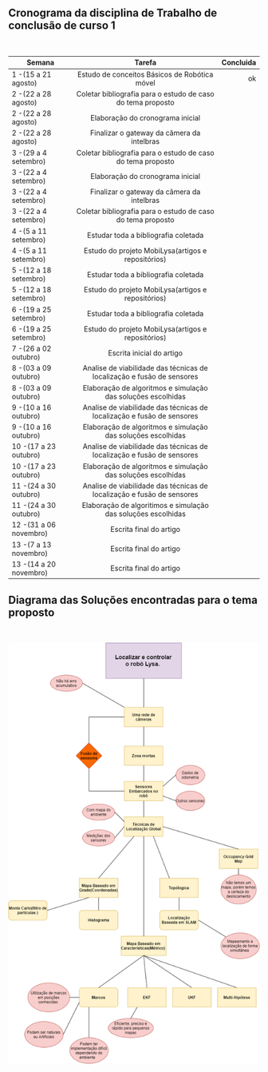 
## Cronograma da disciplina de Trabalho de conclusão de curso 1
<br />

| Semana                 | Tarefa                                                     | Concluida|
| -------------          |:-------------:                                             |   -----: |
| 1 -(15 a 21 agosto)    | Estudo de conceitos Básicos de Robótica móvel              | ok       |
| 2 -(22 a 28 agosto)    | Coletar bibliografia para o estudo de caso do tema proposto|          |
| 2 -(22 a 28 agosto)    | Elaboração do cronograma inicial                           |          |
| 2 -(22 a 28 agosto)    | Finalizar o gateway da câmera da intelbras                 |          |
| 3 -(29 a 4 setembro)   | Coletar bibliografia para o estudo de caso do tema proposto|          |
| 3 -(22 a 4 setembro)   | Elaboração do cronograma inicial                           |          |
| 3 -(22 a 4 setembro)   | Finalizar o gateway da câmera da intelbras                 |          |
| 3 -(22 a 4 setembro)   | Coletar bibliografia para o estudo de caso do tema proposto|          |
| 4 -(5 a 11 setembro)   | Estudar toda a bibliografia coletada                       |          |
| 4 -(5 a 11 setembro)   | Estudo do projeto MobiLysa(artigos e repositórios)         |          |
| 5 -(12 a 18 setembro)  | Estudar toda a bibliografia coletada                       |          |
| 5 -(12 a 18 setembro)  | Estudo do projeto MobiLysa(artigos e repositórios)         |          |
| 6 -(19 a 25 setembro)  | Estudar toda a bibliografia coletada                       |          |
| 6 -(19 a 25 setembro)  | Estudo do projeto MobiLysa(artigos e repositórios)         |          |
| 7 -(26 a 02 outubro)   | Escrita inicial do artigo                                  |          |
| 8 -(03 a 09 outubro)   | Analise de viabilidade das técnicas de localização e fusão de sensores      |          |
| 8 -(03 a 09 outubro)   | Elaboração de algoritmos  e simulação das soluções escolhidas               |          |
| 9 -(10 a 16 outubro)   | Analise de viabilidade das técnicas de localização e fusão de sensores      |          |
| 9 -(10 a 16 outubro)   | Elaboração de algoritmos  e simulação das soluções escolhidas               |          |
|10 -(17 a 23 outubro)   | Analise de viabilidade das técnicas de localização e fusão de sensores      |          |
|10 -(17 a 23 outubro)   | Elaboração de algoritmos  e simulação das soluções escolhidas               |          |
|11 -(24 a 30 outubro)   | Analise de viabilidade das técnicas de localização e fusão de sensores      |          |
|11 -(24 a 30 outubro)   | Elaboração de algoritimos e simulação das soluções escolhidas               |          |
|12 -(31 a 06 novembro)  | Escrita final do artigo                                                     |          |
|13 -(7 a 13 novembro)   | Escrita final do artigo                                                     |          |
|13 -(14 a 20 novembro)  | Escrita final do artigo                                                     |          |



## Diagrama das Soluções encontradas para o tema proposto
<br />

![](https://github.com/matheusdutra0207/TCC/blob/main/Imagens/Diagram.png)
